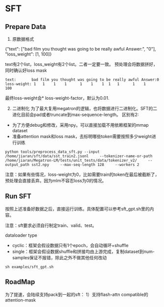 # SFT

## Prepare Data

1. 原数据格式

{"text": ["bad film you thought was going to be really awful Answer:", "0"], "loss_weight": [1, 100]}

text有2个list，loss_weight有2个list。二者一定要一致。
预处理会将数据拼好，同时确认好loss mask
```
text:       bad film you thought was going to be really awful Answer:0
loss-weight: 1   1    1    1      1    1    1  1   1      1    1     100
```
最终loss-weight会* loss-weight-factor，默认为0.01.

2. 二进制化
为了最大复用megatron的逻辑，也将数据进行二进制化。SFT的二进化目前会pad或者truncate到max-sequence-length。
区别有2:
- 为了方便debug和修改，采用npy。可以直接加载不用依赖框架的mmap dataset
- 准备attention mask和loss mask，去标明哪些token需要按照多少weight进行训练
```
python tools/preprocess_data_sft.py --input /home/jiaran/sft/data/sst_train2.jsonl     --tokenizer-name-or-path /home/jiaran/Megatron-LM/tests/unit_tests/data/tokenizer_v2/     --output_path sst2.npy     --max-seq-length 128     --workers 2 
```

注意：如果有些情况，loss-weight为0，比如需要train的token在最后被截断了，预处理会直接丢弃。因为mlm不容忍loss为0的情况。


## Run SFT

按照上述准备好数据之后，直接运行训练。具体配置可以参考sft_gpt.sh里的内容。

注意：sft要求必须自行制定train、valid、test。

dataloader type
* cyclic：框架会假设数据只有1个epoch，会自动循环+shuffle
* single：框架会假设数据shuffle和拼接均由上游完成，复制dataset到num-samples保证不报错，除此之外不做其他任何改动

``` 
sh examples/sft_gpt.sh
```


## RoadMap

为了提速，会陆续支持pack到一起的sft：
1）支持flash-attn compatible的attention-mask